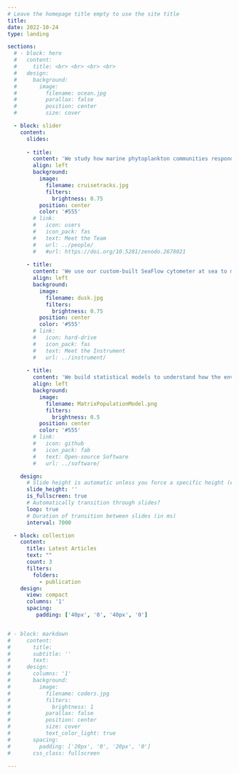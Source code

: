 ```yaml
---
# Leave the homepage title empty to use the site title
title:
date: 2022-10-24
type: landing

sections:
  # - block: hero
  #   content:
  #     title: <br> <br> <br> <br>
  #   design:
  #     background:
  #       image:
  #         filename: ocean.jpg
  #         parallax: false
  #         position: center
  #         size: cover

  - block: slider
    content:
      slides:
      
      - title: 
        content: 'We study how marine phytoplankton communities respond to environmental change and regulate Earth's carbon cycle.'
        align: left
        background:
          image:
            filename: cruisetracks.jpg
            filters:
              brightness: 0.75
          position: center
          color: '#555'
        # link:
        #   icon: users
        #   icon_pack: fas
        #   text: Meet the Team
        #   url: ../people/
        #   #url: https://doi.org/10.5281/zenodo.2678021
          
      - title: 
        content: 'We use our custom-built SeaFlow cytometer at sea to measure phytoplankton continuously in real time across the global ocean.'
        align: left
        background:
          image:
            filename: dusk.jpg
            filters:
              brightness: 0.75
          position: center
          color: '#555'
        # link:
        #   icon: hard-drive
        #   icon_pack: fas
        #   text: Meet the Instrument
        #   url: ../instrument/
          
      - title: 
        content: 'We build statistical models to understand how the environment influences phytoplankton growth and community dynamics.'
        align: left
        background:
          image:
            filename: MatrixPopulationModel.png
            filters:
              brightness: 0.5
          position: center
          color: '#555'
        # link:
        #   icon: github
        #   icon_pack: fab
        #   text: Open-source Software
        #   url: ../software/

    design:
      # Slide height is automatic unless you force a specific height (e.g. '400px')
      slide_height: ''
      is_fullscreen: true
      # Automatically transition through slides?
      loop: true
      # Duration of transition between slides (in ms)
      interval: 7000

  - block: collection
    content:
      title: Latest Articles
      text: ""
      count: 3
      filters:
        folders:
          - publication
    design:
      view: compact
      columns: '1'
      spacing:
         padding: ['40px', '0', '40px', '0']


# - block: markdown
#     content:
#       title:
#       subtitle: ''
#       text:
#     design:
#       columns: '1'
#       background:
#         image: 
#           filename: coders.jpg
#           filters:
#             brightness: 1
#           parallax: false
#           position: center
#           size: cover
#           text_color_light: true
#       spacing:
#         padding: ['20px', '0', '20px', '0']
#       css_class: fullscreen

---
```

